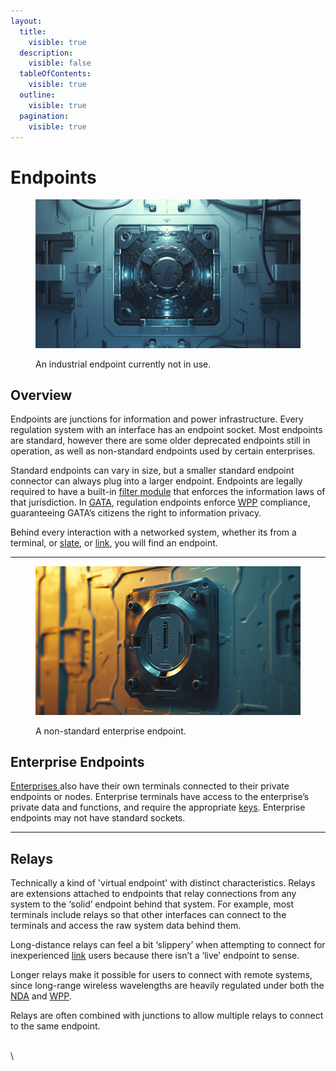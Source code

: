 ```yaml
---
layout:
  title:
    visible: true
  description:
    visible: false
  tableOfContents:
    visible: true
  outline:
    visible: true
  pagination:
    visible: true
---
```


# Endpoints

<figure><img src="../../.gitbook/assets/nomoney420_close_up_insert_shot_of_an_inset_futuristic_power_an_74f3a78a-0677-4c45-b7fa-c74cc799f646.png" alt=""><figcaption><p>An industrial endpoint currently not in use.</p></figcaption></figure>

## Overview

Endpoints are junctions for information and power infrastructure. Every regulation system with an interface has an endpoint socket. Most endpoints are standard, however there are some older deprecated endpoints still in operation, as well as non-standard endpoints used by certain enterprises.

Standard endpoints can vary in size, but a smaller standard endpoint connector can always plug into a larger endpoint. Endpoints are legally required to have a built-in [filter module](asimovian-architecture.md#filter-modules) that enforces the information laws of that jurisdiction. In [GATA](../gata/), regulation endpoints enforce [WPP](../gata/institutions/atlan-information-control.md#whole-privacy-protection-act) compliance, guaranteeing GATA’s citizens the right to information privacy.

Behind every interaction with a networked system, whether its from a terminal, or [slate](slates.md), or [link](links.md), you will find an endpoint.

***

<figure><img src="../../.gitbook/assets/endpoints-943jff.png" alt="" width="563"><figcaption><p>A non-standard enterprise endpoint.</p></figcaption></figure>

## Enterprise Endpoints

[Enterprises ](../gata/enterprise/)also have their own terminals connected to their private endpoints or nodes. Enterprise terminals have access to the enterprise’s private data and functions, and require the appropriate [keys](../gata/politics/keys.md). Enterprise endpoints may not have standard sockets.

***

## **Relays**

Technically a kind of 'virtual endpoint' with distinct characteristics. Relays are extensions attached to endpoints that relay connections from any system to the ‘solid’ endpoint behind that system. For example, most terminals include relays so that other interfaces can connect to the terminals and access the raw system data behind them.

Long-distance relays can feel a bit ‘slippery’ when attempting to connect for inexperienced [link](links.md) users because there isn’t a ‘live’ endpoint to sense.

Longer relays make it possible for users to connect with remote systems, since long-range wireless wavelengths are heavily regulated under both the [NDA](../gata/politics/new-dawn-accords.md) and [WPP](../gata/institutions/atlan-information-control.md#whole-privacy-protection-act).

Relays are often combined with junctions to allow multiple relays to connect to the same endpoint.

\
\
